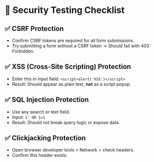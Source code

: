 # 🔐 Security Testing Checklist

## ✅ CSRF Protection
- Confirm CSRF tokens are required for all form submissions.
- Try submitting a form without a CSRF token → Should fail with 403 Forbidden.

## ✅ XSS (Cross-Site Scripting) Protection
- Enter this in input field: `<script>alert('XSS')</script>`
- Result: Should appear as plain text, **not** as a script popup.

## ✅ SQL Injection Protection
- Use any search or text field.
- Input: `1' OR 1=1`
- Result: Should not break query logic or expose data.

## ✅ Clickjacking Protection
- Open browser developer tools > Network > check headers.
- Confirm this header exists:
